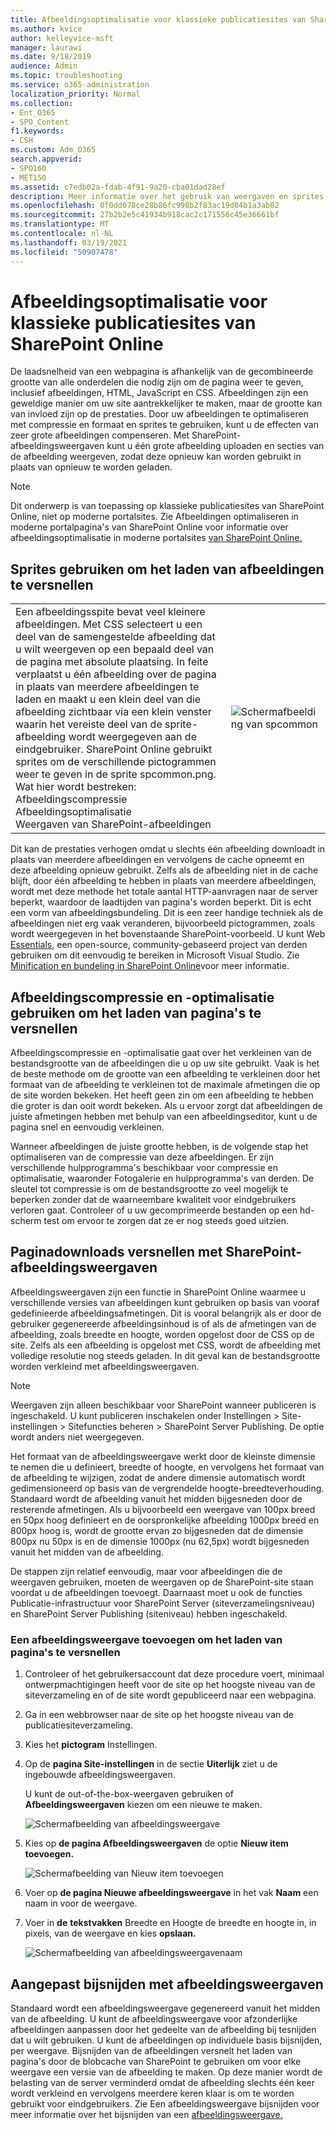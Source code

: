 ```yaml
---
title: Afbeeldingsoptimalisatie voor klassieke publicatiesites van SharePoint Online
ms.author: kvice
author: kelleyvice-msft
manager: laurawi
ms.date: 9/18/2019
audience: Admin
ms.topic: troubleshooting
ms.service: o365-administration
localization_priority: Normal
ms.collection:
- Ent_O365
- SPO_Content
f1.keywords:
- CSH
ms.custom: Adm_O365
search.appverid:
- SPO160
- MET150
ms.assetid: c7edb02a-fdab-4f91-9a20-cba01dad28ef
description: Meer informatie over het gebruik van weergaven en sprites om de prestaties van afbeeldingen op klassieke publicatiesites van SharePoint Online te verbeteren.
ms.openlocfilehash: 0f0dd078ce28b86fc998b2f83ac19d04b1a3ab02
ms.sourcegitcommit: 27b2b2e5c41934b918cac2c171556c45e36661bf
ms.translationtype: MT
ms.contentlocale: nl-NL
ms.lasthandoff: 03/19/2021
ms.locfileid: "50907478"
---
```

# <a name="image-optimization-for-sharepoint-online-classic-publishing-sites"></a>Afbeeldingsoptimalisatie voor klassieke publicatiesites van SharePoint Online

De laadsnelheid van een webpagina is afhankelijk van de gecombineerde grootte van alle onderdelen die nodig zijn om de pagina weer te geven, inclusief afbeeldingen, HTML, JavaScript en CSS. Afbeeldingen zijn een geweldige manier om uw site aantrekkelijker te maken, maar de grootte kan van invloed zijn op de prestaties. Door uw afbeeldingen te optimaliseren met compressie en formaat en sprites te gebruiken, kunt u de effecten van zeer grote afbeeldingen compenseren. Met SharePoint-afbeeldingsweergaven kunt u één grote afbeelding uploaden en secties van de afbeelding weergeven, zodat deze opnieuw kan worden gebruikt in plaats van opnieuw te worden geladen.

>[!NOTE]
>Dit onderwerp is van toepassing op klassieke publicatiesites van SharePoint Online, niet op moderne portalsites. Zie Afbeeldingen optimaliseren in moderne portalpagina's van SharePoint Online voor informatie over afbeeldingsoptimalisatie in moderne portalsites [van SharePoint Online.](modern-image-optimization.md)
  
## <a name="using-sprites-to-speed-up-image-loading"></a>Sprites gebruiken om het laden van afbeeldingen te versnellen

|||
|:-----|:-----|
| Een afbeeldingsspite bevat veel kleinere afbeeldingen. Met CSS selecteert u een deel van de samengestelde afbeelding dat u wilt weergeven op een bepaald deel van de pagina met absolute plaatsing. In feite verplaatst u één afbeelding over de pagina in plaats van meerdere afbeeldingen te laden en maakt u een klein deel van die afbeelding zichtbaar via een klein venster waarin het vereiste deel van de sprite-afbeelding wordt weergegeven aan de eindgebruiker. SharePoint Online gebruikt sprites om de verschillende pictogrammen weer te geven in de sprite spcommon.png.  <br/>  Wat hier wordt bestreken:  <br/>  Afbeeldingscompressie  <br/>  Afbeeldingsoptimalisatie  <br/>  Weergaven van SharePoint-afbeeldingen  <br/> |![Schermafbeelding van spcommon](../media/cc5cdee1-8e54-4537-9a8a-8854f4ee849f.png)|
   
Dit kan de prestaties verhogen omdat u slechts één afbeelding downloadt in plaats van meerdere afbeeldingen en vervolgens de cache opneemt en deze afbeelding opnieuw gebruikt. Zelfs als de afbeelding niet in de cache blijft, door één afbeelding te hebben in plaats van meerdere afbeeldingen, wordt met deze methode het totale aantal HTTP-aanvragen naar de server beperkt, waardoor de laadtijden van pagina's worden beperkt. Dit is echt een vorm van afbeeldingsbundeling. Dit is een zeer handige techniek als de afbeeldingen niet erg vaak veranderen, bijvoorbeeld pictogrammen, zoals wordt weergegeven in het bovenstaande SharePoint-voorbeeld. U kunt Web [Essentials](https://vswebessentials.com/), een open-source, community-gebaseerd project van derden gebruiken om dit eenvoudig te bereiken in Microsoft Visual Studio. Zie [Minification en bundeling in SharePoint Online](./minification-and-bundling-in-sharepoint-online.md)voor meer informatie.
  
## <a name="using-image-compression-and-optimization-to-speed-up-page-loading"></a>Afbeeldingscompressie en -optimalisatie gebruiken om het laden van pagina's te versnellen

Afbeeldingscompressie en -optimalisatie gaat over het verkleinen van de bestandsgrootte van de afbeeldingen die u op uw site gebruikt. Vaak is het de beste methode om de grootte van een afbeelding te verkleinen door het formaat van de afbeelding te verkleinen tot de maximale afmetingen die op de site worden bekeken. Het heeft geen zin om een afbeelding te hebben die groter is dan ooit wordt bekeken. Als u ervoor zorgt dat afbeeldingen de juiste afmetingen hebben met behulp van een afbeeldingseditor, kunt u de pagina snel en eenvoudig verkleinen.
  
Wanneer afbeeldingen de juiste grootte hebben, is de volgende stap het optimaliseren van de compressie van deze afbeeldingen. Er zijn verschillende hulpprogramma's beschikbaar voor compressie en optimalisatie, waaronder Fotogalerie en hulpprogramma's van derden. De sleutel tot compressie is om de bestandsgrootte zo veel mogelijk te beperken zonder dat de waarneembare kwaliteit voor eindgebruikers verloren gaat. Controleer of u uw gecomprimeerde bestanden op een hd-scherm test om ervoor te zorgen dat ze er nog steeds goed uitzien.
  
## <a name="speed-up-page-downloads-by-using-sharepoint-image-renditions"></a>Paginadownloads versnellen met SharePoint-afbeeldingsweergaven

Afbeeldingsweergaven zijn een functie in SharePoint Online waarmee u verschillende versies van afbeeldingen kunt gebruiken op basis van vooraf gedefinieerde afbeeldingsafmetingen. Dit is vooral belangrijk als er door de gebruiker gegenereerde afbeeldingsinhoud is of als de afmetingen van de afbeelding, zoals breedte en hoogte, worden opgelost door de CSS op de site. Zelfs als een afbeelding is opgelost met CSS, wordt de afbeelding met volledige resolutie nog steeds geladen. In dit geval kan de bestandsgrootte worden verkleind met afbeeldingsweergaven.
  
> [!NOTE]
> Weergaven zijn alleen beschikbaar voor SharePoint wanneer publiceren is ingeschakeld. U kunt publiceren inschakelen onder Instellingen \> Site-instellingen \> Sitefuncties beheren \> SharePoint Server Publishing. De optie wordt anders niet weergegeven.
  
Het formaat van de afbeeldingsweergave werkt door de kleinste dimensie te nemen die u definieert, breedte of hoogte, en vervolgens het formaat van de afbeelding te wijzigen, zodat de andere dimensie automatisch wordt gedimensioneerd op basis van de vergrendelde hoogte-breedteverhouding. Standaard wordt de afbeelding vanuit het midden bijgesneden door de resterende afmetingen. Als u bijvoorbeeld een weergave van 100px breed en 50px hoog definieert en de oorspronkelijke afbeelding 1000px breed en 800px hoog is, wordt de grootte ervan zo bijgesneden dat de dimensie 800px nu 50px is en de dimensie 1000px (nu 62,5px) wordt bijgesneden vanuit het midden van de afbeelding.
  
De stappen zijn relatief eenvoudig, maar voor afbeeldingen die de weergaven gebruiken, moeten de weergaven op de SharePoint-site staan voordat u de afbeeldingen toevoegt. Daarnaast moet u ook de functies Publicatie-infrastructuur voor SharePoint Server (siteverzamelingsniveau) en SharePoint Server Publishing (siteniveau) hebben ingeschakeld.
  
### <a name="add-an-image-rendition-to-speed-up-page-loading"></a>Een afbeeldingsweergave toevoegen om het laden van pagina's te versnellen
  
1. Controleer of het gebruikersaccount dat deze procedure voert, minimaal ontwerpmachtigingen heeft voor de site op het hoogste niveau van de siteverzameling en of de site wordt gepubliceerd naar een webpagina.

2. Ga in een webbrowser naar de site op het hoogste niveau van de publicatiesiteverzameling.

3. Kies het **pictogram** Instellingen.

4. Op de **pagina Site-instellingen** in de sectie **Uiterlijk** ziet u de ingebouwde afbeeldingsweergaven.

    U kunt de out-of-the-box-weergaven gebruiken of **Afbeeldingsweergaven** kiezen om een nieuwe te maken.

    ![Schermafbeelding van afbeeldingsweergave](../media/eaae0d53-657d-47ef-b687-65c5167eae4d.PNG)
  
5. Kies op **de pagina Afbeeldingsweergaven** de optie **Nieuw item toevoegen.**

    ![Schermafbeelding van Nieuw item toevoegen](../media/8cede22e-52bf-4d9d-99cb-162f2f6ce92b.PNG)
  
6. Voer op **de pagina Nieuwe afbeeldingsweergave** in het vak **Naam** een naam in voor de weergave.

7. Voer in **de** **tekstvakken** Breedte en Hoogte de breedte en hoogte in, in pixels, van de weergave en kies **opslaan.**

    ![Schermafbeelding van afbeeldingsweergavenaam](../media/5a6119ed-c163-40df-a4db-ec629d15607d.PNG)
  
## <a name="custom-cropping-with-image-renditions"></a>Aangepast bijsnijden met afbeeldingsweergaven

Standaard wordt een afbeeldingsweergave gegenereerd vanuit het midden van de afbeelding. U kunt de afbeeldingsweergave voor afzonderlijke afbeeldingen aanpassen door het gedeelte van de afbeelding bij tesnijden dat u wilt gebruiken. U kunt de afbeeldingen op individuele basis bijsnijden, per weergave. Bijsnijden van de afbeeldingen versnelt het laden van pagina's door de blobcache van SharePoint te gebruiken om voor elke weergave een versie van de afbeelding te maken. Op deze manier wordt de belasting van de server verminderd omdat de afbeelding slechts één keer wordt verkleind en vervolgens meerdere keren klaar is om te worden gebruikt voor eindgebruikers. Zie Een afbeeldingsweergave bijsnijden voor meer informatie over het bijsnijden van een [afbeeldingsweergave.](/sharepoint/dev/general-development/sharepoint-design-manager-device-channels)
